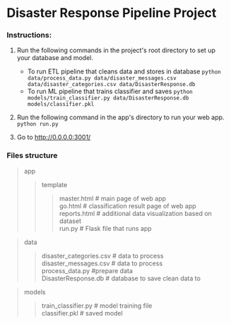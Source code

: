 # Disaster Response Pipeline Project

### Instructions:
1. Run the following commands in the project's root directory to set up your database and model.

    - To run ETL pipeline that cleans data and stores in database
        `python data/process_data.py data/disaster_messages.csv data/disaster_categories.csv data/DisasterResponse.db`
    - To run ML pipeline that trains classifier and saves
        `python models/train_classifier.py data/DisasterResponse.db models/classifier.pkl`

2. Run the following command in the app's directory to run your web app.
    `python run.py`

3. Go to http://0.0.0.0:3001/

### Files structure  
> app  
> > template  
> > > master.html  # main page of web app  
> > > go.html  # classification result page of web app  
> > > reports.html  # additional data visualization based on dataset  
> > run.py  # Flask file that runs app  
  
> data  
> > disaster_categories.csv  # data to process   
> > disaster_messages.csv  # data to process  
> > process_data.py  #prepare data  
> > DisasterResponse.db   # database to save clean data to  
  
> models  
> > train_classifier.py # model training file  
> > classifier.pkl  # saved model  
  
